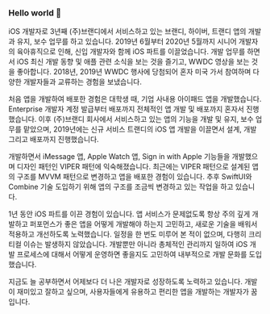 ### Hello world 👋

<!--
**imjhk03/imjhk03** is a ✨ _special_ ✨ repository because its `README.md` (this file) appears on your GitHub profile.

Here are some ideas to get you started:

- 🔭 I’m currently working on ...
- 🌱 I’m currently learning ...
- 👯 I’m looking to collaborate on ...
- 🤔 I’m looking for help with ...
- 💬 Ask me about ...
- 📫 How to reach me: ...
- 😄 Pronouns: ...
- ⚡ Fun fact: ...
-->

iOS 개발자로 3년째 (주)브랜디에서 서비스하고 있는 브랜디, 하이버, 트랜디 앱의 개발과 유지, 보수 업무를 하고 있습니다. 2019년 6월부터 2020년 5월까지 시니어 개발자의 육아휴직으로 인해, 신입 개발자와 함께 iOS 파트를 이끌었습니다. 개발 업무를 하면서 iOS 최신 개발 동향 및 애플 관련 소식을 보는 것을 즐기고, WWDC 영상을 보는 것을 좋아합니다. 2018년, 2019년 WWDC 행사에 당첨되어 혼자 미국 가서 참여하며 다양한 개발자들과 교류하는 경험을 보냈습니다.

 처음 앱을 개발하여 배포한 경험은 대학생 때, 기업 사내용 아이패드 앱을 개발했습니다. Enterprise 개발자 계정 발급부터 배포까지 전체적인 앱 개발 및 배포까지 혼자서 진행했습니다. 이후 (주)브랜디 회사에서 서비스하고 있는 앱의 기능을 개발 및 유지, 보수 업무를 맡았으며, 2019년에는 신규 서비스 트랜디의 iOS 앱 개발을 이끌면서 설계, 개발 그리고 배포까지 진행했습니다.

 개발하면서 iMessage 앱, Apple Watch 앱, Sign in with Apple 기능들을 개발했으며 디자인 패턴인 VIPER 패턴에 익숙해졌습니다. 최근에는 VIPER 패턴으로 설계된 앱의 구조를 MVVM 패턴으로 변경하고 앱을 배포한 경험이 있습니다. 추후 SwiftUI와 Combine 기술 도입하기 위해 앱의 구조를 조금씩 변경하고 있는 작업을 하고 있습니다.

 1년 동안 iOS 파트를 이끈 경험이 있습니다. 앱 서비스가 문제없도록 항상 주의 깊게 개발하고 퍼포먼스가 좋은 앱을 어떻게 개발해야 하는지 고민하고, 새로운 기술을 배워서 적용하고 개선하도록 노력했습니다. 일정을 한 번도 미루어 본 적이 없으며, 다행히 크리티컬 이슈는 발생하지 않았습니다. 개발뿐만 아니라 총체적인 관리까지 일하여 iOS 개발 프로세스에 대해서 어떻게 운영하면 좋을지도 고민하여 내부적으로 개발 문화를 도입했습니다.

 지금도 늘 공부하면서 어제보다 더 나은 개발자로 성장하도록 노력하고 있습니다. 개발이 재미있고 잘하고 싶으며, 사용자들에게 유용하고 편리한 앱을 개발하는 개발자가 꿈입니다.
